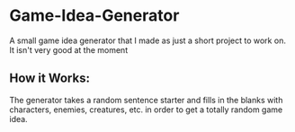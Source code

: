 # Game-Idea-Generator
A small game idea generator that I made as just a short project to work on. It isn't very good at the moment

## How it Works:

The generator takes a random sentence starter and fills in the blanks with characters, enemies, creatures, etc. in order to get a totally random game idea.
